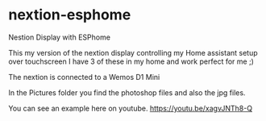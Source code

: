 # nextion-esphome
Nestion Display with ESPhome

This my version of the nextion display controlling my Home assistant setup over touchscreen
I have 3 of these in my home and work perfect for me ;)

The nextion is connected to a Wemos D1 Mini

In the Pictures folder you find the photoshop files and also the jpg files.

You can see an example here on youtube.
https://youtu.be/xagvJNTh8-Q
